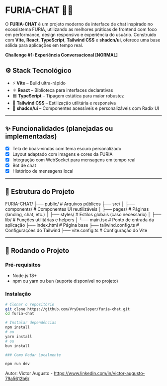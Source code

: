 # FURIA-CHAT 💬🔥

O **FURIA-CHAT** é um projeto moderno de interface de chat inspirado no ecossistema FURIA, utilizando as melhores práticas de frontend com foco em performance, design responsivo e experiência do usuário. Construído com **Vite**, **React**, **TypeScript**, **Tailwind CSS** e **shadcn/ui**, oferece uma base sólida para aplicações em tempo real.

**Challenge #1: Experiência Conversacional [NORMAL]**

## ⚙️ Stack Tecnológico

- ⚡ **Vite** – Build ultra-rápido
- ⚛️ **React** – Biblioteca para interfaces declarativas
- 🟦 **TypeScript** – Tipagem estática para maior robustez
- 🎨 **Tailwind CSS** – Estilização utilitária e responsiva
- 🧩 **shadcn/ui** – Componentes acessíveis e personalizáveis com Radix UI

---

## ✨ Funcionalidades (planejadas ou implementadas)

- [x] Tela de boas-vindas com tema escuro personalizado
- [x] Layout adaptado com imagens e cores da FURIA
- [x] Integração com WebSocket para mensagens em tempo real
- [x] Bot de chat
- [x] Histórico de mensagens local

---

## 📁 Estrutura do Projeto

FURIA-CHAT/
├── public/ # Arquivos públicos
├── src/
│ ├── components/ # Componentes UI reutilizáveis
│ ├── pages/ # Páginas (landing, chat, etc.)
│ ├── styles/ # Estilos globais (caso necessário)
│ ├── lib/ # Funções utilitárias e helpers
│ └── main.tsx # Ponto de entrada da aplicação
├── index.html # Página base
├── tailwind.config.ts # Configurações do Tailwind
├── vite.config.ts # Configuração do Vite


---

## 🚀 Rodando o Projeto

### Pré-requisitos

- Node.js 18+
- npm ou yarn ou bun (suporte disponível no projeto)

### Instalação

```bash
# Clonar o repositório
git clone https://github.com/VryDeveloper/furia-chat.git
cd furia-chat

# Instalar dependências
npm install
# ou
yarn install
# ou
bun install
```
```bash
### Como Rodar Localmente

npm run dev
```

Autor: Victor Augusto - https://www.linkedin.com/in/victor-augusto-79a5612b6/

